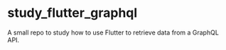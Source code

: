 # study_flutter_graphql
A small repo to study how to use Flutter to retrieve data from a GraphQL API.
